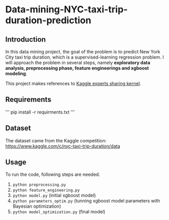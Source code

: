 # Data-mining-NYC-taxi-trip-duration-prediction
## Introduction
In this data mining project, the goal of the problem is to predict New York City taxi trip duration, which is a supervised-learning regression problem. I will approach the problem in several steps, namely **exploratory data analysis, preprocessing phase, feature engineerings and xgboost modeling**.

This project makes references to [Kaggle experts sharing kernel](https://github.com/mxbi/mlnd-capstone).

## Requirements
'''
pip install -r requirments.txt
'''

## Dataset
The dataset came from the Kaggle competition: https://www.kaggle.com/c/nyc-taxi-trip-duration/data

## Usage
To run the code, following steps are needed.
1. ``python preprocessing.py``
2. ``python feature_engineering.py``
3. ``python model.py`` (initial xgboost model)
4. ``python parameters_optim.py`` (tunning xgboost model parameters with Bayesian optimization)
5. ``python model_optimization.py`` (final model)


